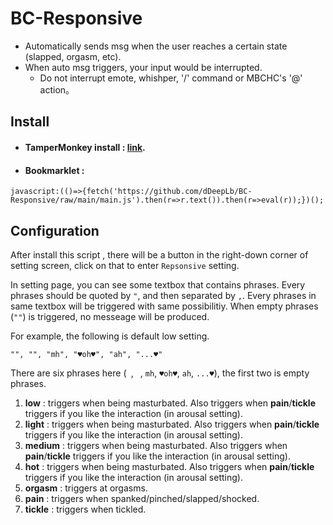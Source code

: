 # BC-Responsive
* Automatically sends msg when the user reaches a certain state (slapped, orgasm, etc).
* When auto msg triggers, your input would be interrupted.
  * Do not interrupt emote, whishper, '/' command or MBCHC's '@' action。
## Install
* #### TamperMonkey install : [link](https://github.com/dDeepLb/BC-Responsive/raw/main/loader.user.js).
* #### Bookmarklet :
 ```
javascript:(()=>{fetch('https://github.com/dDeepLb/BC-Responsive/raw/main/main.js').then(r=>r.text()).then(r=>eval(r));})();
```
## Configuration
After install this script , there will be a  button in the right-down corner of setting screen, click on that to enter `Repsonsive` setting.

In setting page, you can see some textbox that contains phrases.
Every phrases should be quoted by `"`, and then separated by `,`.
Every phrases in same textbox will be triggered with same possibilitiy.
When empty phrases (`""`) is triggered, no messeage will be produced.

For example, the following is default low setting.

```
"", "", "mh", "♥oh♥", "ah", "...♥"
```

There are six phrases here (` `, ` `, `mh`, `♥oh♥`, `ah`, `...♥`), the first two is empty phrases.

1. **low** : triggers when being masturbated. Also triggers when **pain**/**tickle** triggers if you like the interaction (in arousal setting).
2. **light** : triggers when being masturbated. Also triggers when **pain**/**tickle** triggers if you like the interaction (in arousal setting).
3. **medium** : triggers when being masturbated. Also triggers when **pain**/**tickle** triggers if you like the interaction (in arousal setting).
4. **hot** : triggers when being masturbated. Also triggers when **pain**/**tickle** triggers if you like the interaction (in arousal setting).
5. **orgasm** : triggers at orgasms.
6. **pain** : triggers when spanked/pinched/slapped/shocked.
7. **tickle** : triggers when tickled.
